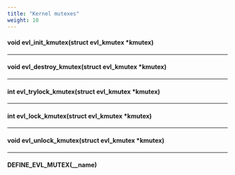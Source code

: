 ```yaml
---
title: "Kernel mutexes"
weight: 10
---
```


#### void evl_init_kmutex(struct evl_kmutex *kmutex)

---

#### void evl_destroy_kmutex(struct evl_kmutex *kmutex)

---

#### int evl_trylock_kmutex(struct evl_kmutex *kmutex)

---

#### int evl_lock_kmutex(struct evl_kmutex *kmutex)

---

#### void evl_unlock_kmutex(struct evl_kmutex *kmutex)

---

#### DEFINE_EVL_MUTEX(__name)
